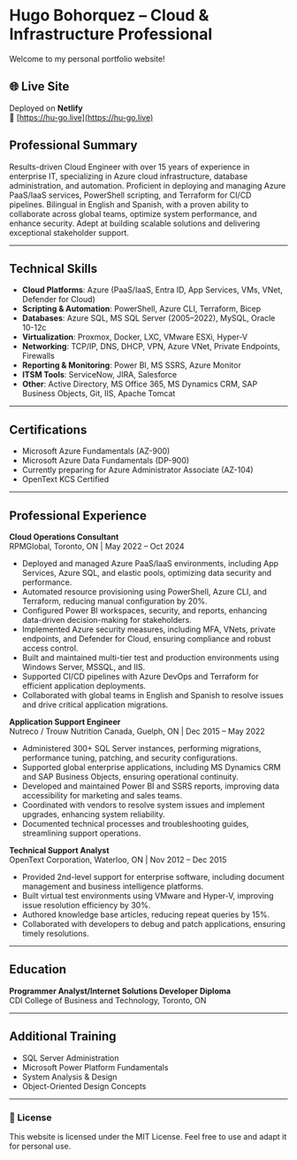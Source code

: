 # Hugo Bohorquez – Cloud & Infrastructure Professional

Welcome to my personal portfolio website!

## 🌐 Live Site
Deployed on **Netlify**  
🔗 [https://hu-go.live](https://hu-go.live)

## Professional Summary  
Results-driven Cloud Engineer with over 15 years of experience in enterprise IT, specializing in Azure cloud infrastructure, database administration, and automation. Proficient in deploying and managing Azure PaaS/IaaS services, PowerShell scripting, and Terraform for CI/CD pipelines. Bilingual in English and Spanish, with a proven ability to collaborate across global teams, optimize system performance, and enhance security. Adept at building scalable solutions and delivering exceptional stakeholder support.

---

## Technical Skills  
- **Cloud Platforms**: Azure (PaaS/IaaS, Entra ID, App Services, VMs, VNet, Defender for Cloud)  
- **Scripting & Automation**: PowerShell, Azure CLI, Terraform, Bicep  
- **Databases**: Azure SQL, MS SQL Server (2005–2022), MySQL, Oracle 10-12c  
- **Virtualization**: Proxmox, Docker, LXC, VMware ESXi, Hyper-V  
- **Networking**: TCP/IP, DNS, DHCP, VPN, Azure VNet, Private Endpoints, Firewalls  
- **Reporting & Monitoring**: Power BI, MS SSRS, Azure Monitor  
- **ITSM Tools**: ServiceNow, JIRA, Salesforce  
- **Other**: Active Directory, MS Office 365, MS Dynamics CRM, SAP Business Objects, Git, IIS, Apache Tomcat  

---

## Certifications  
- Microsoft Azure Fundamentals (AZ-900)  
- Microsoft Azure Data Fundamentals (DP-900)  
- Currently preparing for Azure Administrator Associate (AZ-104)  
- OpenText KCS Certified  

---

## Professional Experience  

**Cloud Operations Consultant**  
RPMGlobal, Toronto, ON | May 2022 – Oct 2024  
- Deployed and managed Azure PaaS/IaaS environments, including App Services, Azure SQL, and elastic pools, optimizing data security and performance.  
- Automated resource provisioning using PowerShell, Azure CLI, and Terraform, reducing manual configuration by 20%.  
- Configured Power BI workspaces, security, and reports, enhancing data-driven decision-making for stakeholders.  
- Implemented Azure security measures, including MFA, VNets, private endpoints, and Defender for Cloud, ensuring compliance and robust access control.  
- Built and maintained multi-tier test and production environments using Windows Server, MSSQL, and IIS.  
- Supported CI/CD pipelines with Azure DevOps and Terraform for efficient application deployments.  
- Collaborated with global teams in English and Spanish to resolve issues and drive critical application migrations.  

**Application Support Engineer**  
Nutreco / Trouw Nutrition Canada, Guelph, ON | Dec 2015 – May 2022  
- Administered 300+ SQL Server instances, performing migrations, performance tuning, patching, and security configurations.  
- Supported global enterprise applications, including MS Dynamics CRM and SAP Business Objects, ensuring operational continuity.  
- Developed and maintained Power BI and SSRS reports, improving data accessibility for marketing and sales teams.  
- Coordinated with vendors to resolve system issues and implement upgrades, enhancing system reliability.  
- Documented technical processes and troubleshooting guides, streamlining support operations.  

**Technical Support Analyst**  
OpenText Corporation, Waterloo, ON | Nov 2012 – Dec 2015  
- Provided 2nd-level support for enterprise software, including document management and business intelligence platforms.  
- Built virtual test environments using VMware and Hyper-V, improving issue resolution efficiency by 30%.  
- Authored knowledge base articles, reducing repeat queries by 15%.  
- Collaborated with developers to debug and patch applications, ensuring timely resolutions.  

---

## Education  
**Programmer Analyst/Internet Solutions Developer Diploma**  
CDI College of Business and Technology, Toronto, ON  

---

## Additional Training  
- SQL Server Administration  
- Microsoft Power Platform Fundamentals  
- System Analysis & Design  
- Object-Oriented Design Concepts

---

### 📝 License
This website is licensed under the MIT License. Feel free to use and adapt it for personal use.
